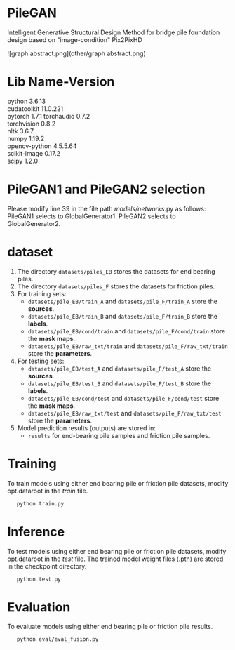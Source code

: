 # PileGAN
Intelligent Generative Structural Design Method for bridge pile foundation design based on "image-condition" Pix2PixHD

![graph abstract.png](other/graph abstract.png)

# Lib Name-Version
python                    3.6.13  
cudatoolkit               11.0.221  
pytorch                   1.7.1
torchaudio                0.7.2  
torchvision               0.8.2  
nltk                      3.6.7  
numpy                     1.19.2  
opencv-python             4.5.5.64  
scikit-image              0.17.2  
scipy                     1.2.0

# PileGAN1 and PileGAN2 selection
Please modify line 39 in the file path _models/networks_.py as follows:
PileGAN1 selects to GlobalGenerator1.
PileGAN2 selects to GlobalGenerator2.

# dataset
1. The directory `datasets/piles_EB` stores the  datasets for end bearing piles.
2. The directory `datasets/piles_F` stores the datasets for friction piles.
3. For training sets:  
   - `datasets/pile_EB/train_A` and `datasets/pile_F/train_A` store the **sources**.  
   - `datasets/pile_EB/train_B` and `datasets/pile_F/train_B` store the **labels**. 
   - `datasets/pile_EB/cond/train` and `datasets/pile_F/cond/train` store the **mask maps**.
   - `datasets/pile_EB/raw_txt/train` and `datasets/pile_F/raw_txt/train` store the **parameters**.
4. For testing sets:  
   - `datasets/pile_EB/test_A` and `datasets/pile_F/test_A` store the **sources**.  
   - `datasets/pile_EB/test_B` and `datasets/pile_F/test_B` store the **labels**. 
   - `datasets/pile_EB/cond/test` and `datasets/pile_F/cond/test` store the **mask maps**.
   - `datasets/pile_EB/raw_txt/test` and `datasets/pile_F/raw_txt/test` store the **parameters**.  
5. Model prediction results (outputs) are stored in:  
   - `results` for end-bearing pile samples and friction pile samples.

# Training
To train models using either end bearing pile or friction pile datasets, modify opt.dataroot in the _train_ file.
```bash
   python train.py
```

# Inference
To test models using either end bearing pile or friction pile datasets, modify opt.dataroot in the _test_ file.
The trained model weight files (.pth) are stored in the checkpoint directory.
```bash
   python test.py
```

# Evaluation
To evaluate models using either end bearing pile or friction pile results.
```bash
   python eval/eval_fusion.py
```
